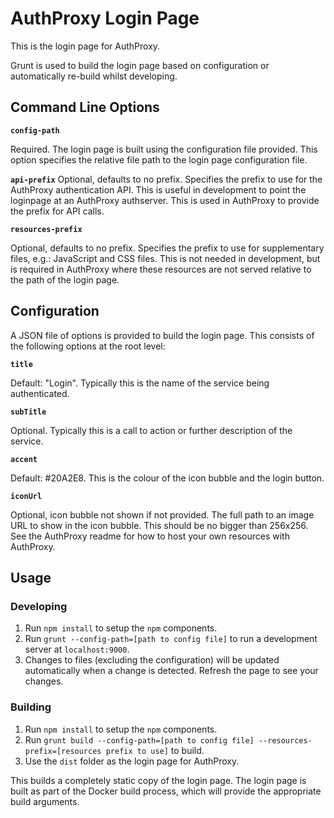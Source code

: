 # AuthProxy Login Page

This is the login page for AuthProxy.

Grunt is used to build the login page based on configuration or automatically re-build whilst developing.

## Command Line Options
**``config-path``**

Required. The login page is built using the configuration file provided. This option specifies the relative file path to the login page configuration file.

**``api-prefix``**
Optional, defaults to no prefix. Specifies the prefix to use for the AuthProxy authentication API. This is useful in development to point the loginpage at an AuthProxy authserver. This is used in AuthProxy to provide the prefix for API calls.

**``resources-prefix``**

Optional, defaults to no prefix. Specifies the prefix to use for supplementary files, e.g.: JavaScript and CSS files. This is not needed in development, but is required in AuthProxy where these resources are not served relative to the path of the login page.

## Configuration
A JSON file of options is provided to build the login page. This consists of the following options at the root level:

**``title``**

Default: "Login". Typically this is the name of the service being authenticated.

**``subTitle``**

Optional. Typically this is a call to action or further description of the service.

**``accent``**

Default: #20A2E8. This is the colour of the icon bubble and the login button.

**``iconUrl``**

Optional, icon bubble not shown if not provided. The full path to an image URL to show in the icon bubble. This should be no bigger than 256x256. See the AuthProxy readme for how to host your own resources with AuthProxy.

## Usage
### Developing
1. Run ``npm install`` to setup the ``npm`` components.
2. Run ``grunt --config-path=[path to config file]`` to run a development server at ``localhost:9000``.
3. Changes to files (excluding the configuration) will be updated automatically when a change is detected. Refresh the page to see your changes.

### Building
1. Run ``npm install`` to setup the ``npm`` components.
2. Run ``grunt build --config-path=[path to config file] --resources-prefix=[resources prefix to use]`` to build.
3. Use the ``dist`` folder as the login page for AuthProxy.

This builds a completely static copy of the login page. The login page is built as part of the Docker build process, which will provide the appropriate build arguments.
